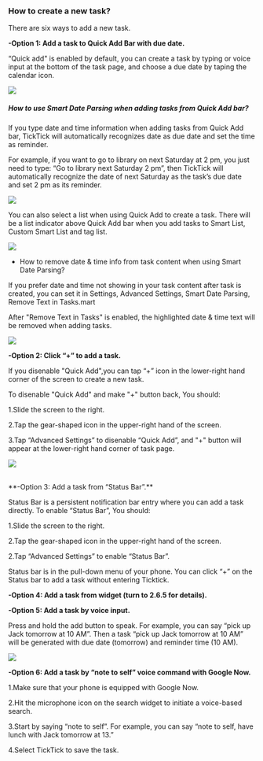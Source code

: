 ### How to create a new task?

There are six ways to add a new task.


**-Option 1: Add a task to Quick Add Bar with due date.**

 “Quick add" is enabled by default, you can create a task by typing or voice input at the bottom of the task page, and choose a due date by taping the calendar icon.
 
![](addtask11.png)


##### **How to use Smart Date Parsing when adding tasks from Quick Add bar?**


If you type date and time information when adding tasks from Quick Add bar, TickTick will automatically recognizes date as due date and set the time as reminder.

For example, if you want to go to library on next Saturday at 2 pm, you just need to type: “Go to library next Saturday 2 pm”, then TickTick will automatically recognize the date of next Saturday as the task’s due date and set 2 pm as its reminder.

![](smartdate12.jpg)

You can also select a list when using Quick Add to create a task. There will be a list indicator above Quick Add bar when you add tasks to Smart List, Custom Smart List and tag list.

![](quickaddlist121.jpg)


- How to remove date & time info from task content when using Smart Date Parsing?

If you prefer date and time not showing in your task content after task is created, you can set it in Settings, Advanced Settings, Smart Date Parsing, Remove Text in Tasks.mart

After "Remove Text in Tasks" is enabled, the highlighted date & time text will be removed when adding tasks.


![](removetext.png)


**-Option 2: Click “+” to add a task.**

If you disenable "Quick Add",you can tap “+” icon in the lower-right hand corner of the screen to create a new task.

To disenable "Quick Add" and make "+" button back, You should:

1.Slide the screen to the right.

2.Tap the gear-shaped icon in the upper-right hand of the screen.

3.Tap “Advanced Settings” to disenable “Quick Add”, and "+" button will appear at the lower-right hand corner of task page.

![](+back.jpg)

<br />
**-Option 3: Add a task from “Status Bar”.**

Status Bar is a persistent notification bar entry where you can add a task directly. To enable “Status Bar”, You should:

1.Slide the screen to the right.

2.Tap the gear-shaped icon in the upper-right hand of the screen.

2.Tap “Advanced Settings” to enable “Status Bar”.

Status bar is in the pull-down menu of your phone. You can click “+” on the Status bar to add a task without entering Ticktick.


**-Option 4: Add a task from widget (turn to 2.6.5 for details).**


**-Option 5: Add a task by voice input.**

Press and hold the add button to speak. For example, you can say “pick up Jack tomorrow at 10 AM”. Then a task “pick up Jack tomorrow at 10 AM” will be generated with due date (tomorrow) and reminder time (10 AM).

![](voiceinput.png)


**-Option 6: Add a task by “note to self” voice command with Google Now.**

1.Make sure that your phone is equipped with Google Now.

2.Hit the microphone icon on the search widget to initiate a voice-based search.

3.Start by saying “note to self”. For example, you can say “note to self, have lunch with Jack tomorrow at 13.”  

4.Select TickTick to save the task.   


